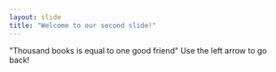 ```yaml
---
layout: slide
title: "Welcome to our second slide!"
---
```

"Thousand books is equal to one good friend"
Use the left arrow to go back!
